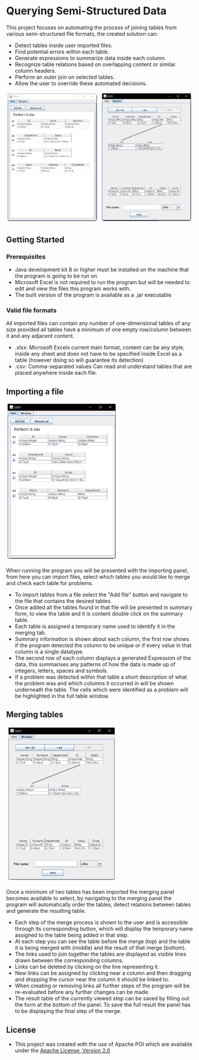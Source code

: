 
# Querying Semi-Structured Data
This project focuses on automating the process of joining tables from various semi-structured file formats, the created solution can:
* Detect tables inside user imported files.
* Find potential errors within each table.
* Generate expressions to summarize data inside each column.
* Recognize table relations based on overlapping content or similar column headers.
* Perform an outer join on selected tables.
* Allow the user to override these automated decisions.

![alt text][overview]

[overview]: https://github.com/BenRF/QSSD/blob/master/Screenshots/overview.png "Both tabs of the program"

## Getting Started

### Prerequisites
- Java development kit 8 or higher must be installed on the machine that the program is going to be run on
- Microsoft Excel is not required to run the program but will be needed to edit and view the files this program works with.
- The built version of the program is available as a .jar executable

### Valid file formats
All imported files can contain any number of one-dimensional tables of any size provided all tables have a minimum of one empty row/column between it and any adjacent content.
* .xlsx: Microsoft Excels current main format, content can be any style, inside any sheet and does not have to be specified inside Excel as a table (however doing so will guarantee its detection)
* .csv: Comma-separated values Can read and understand tables that are placed anywhere inside each file.

## Importing a file
<img src="https://github.com/BenRF/QSSD/blob/master/Screenshots/importing.png" width="300"/>

When running the program you will be presented with the importing panel, from here you can import files, select which tables you would like to merge and check each table for problems.

* To import tables from a file select the "Add file" button and navigate to the file that contains the desired tables.
* Once added all the tables found in that file will be presented in summary form, to view the table and it is content double click on the summary table.
* Each table is assigned a temporary name used to identify it in the merging tab.
* Summary information is shown about each column, the first row shows if the program detected the column to be unique or if every value in that column is a single datatype.
* The second row of each column displays a generated Expression of the data, this summarises any patterns of how the data is made up of integers, letters, spaces and symbols.
* If a problem was detected within that table a short description of what the problem was and which columns it occurred in will be shown underneath the table. The cells which were identified as a problem will be highlighted in the full table window.

## Merging tables
<img src="https://github.com/BenRF/QSSD/blob/master/Screenshots/merging.png" width="300"/>

Once a minimum of two tables has been imported the merging panel becomes available to select, by navigating to the merging panel the program will automatically order the tables, detect relations between tables and generate the resulting table. 

* Each step of the merge process is shown to the user and is accessible through its corresponding button, which will display the temporary name assigned to the table being added in that step.
* At each step you can see the table before the merge (top) and the table it is being merged with (middle) and the result of that merge (bottom).
* The links used to join together the tables are displayed as visible lines drawn between the corresponding columns.
* Links can be deleted by clicking on the line representing it.
* New links can be assigned by clicking near a column and then dragging and dropping the cursor near the column it should be linked to.
* When creating or removing links all further steps of the program will be re-evaluated before any further changes can be made.
* The result table of the currently viewed step can be saved by filling out the form at the bottom of the panel. To save the full result the panel has to be displaying the final step of the merge.

## License

* This project was created with the use of Apache POI which are available under the [Apache License, Version 2.0](https://www.apache.org/licenses/LICENSE-2.0)
